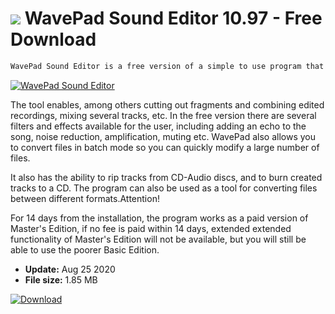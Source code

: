 # ![](https://cdn.softexe.net/static/icon/win.gif) WavePad Sound Editor 10.97 - Free Download

```sh
WavePad Sound Editor is a free version of a simple to use program that allows you to create and edit audio files in the following formats: wav, mp3, vox, gsm, real audio, au, aif, flac, ogg and many others.
```
[![WavePad Sound Editor](https://gallery.dpcdn.pl/imgc/Tools/258/g_-_420x350_1.5_-_x20100729120939.png)](https://softexe.net/win/multimedia/audio-sound/wavepad-sound-editor:hcgg.html)

The tool enables, among others cutting out fragments and combining edited recordings, mixing several tracks, etc. In the free version there are several filters and effects available for the user, including adding an echo to the song, noise reduction, amplification, muting etc. WavePad also allows you to convert files in batch mode so you can quickly modify a large number of files.
 
 It also has the ability to rip tracks from CD-Audio discs, and to burn created tracks to a CD. The program can also be used as a tool for converting files between different formats.Attention!
  
 For 14 days from the installation, the program works as a paid version of Master's Edition, if no fee is paid within 14 days, extended extended functionality of Master's Edition will not be available, but you will still be able to use the poorer Basic Edition.


- **Update:** Aug 25 2020
- **File size:** 1.85 MB

[![Download](https://cdn.softexe.net/static/img/download.png)](https://softexe.net/win/multimedia/audio-sound/wavepad-sound-editor:hcgg.html)

